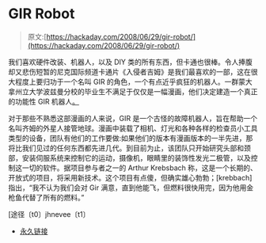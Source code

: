 # GIR Robot

> 原文:[https://hackaday.com/2008/06/29/gir-robot/](https://hackaday.com/2008/06/29/gir-robot/)

我们喜欢硬件改装、机器人，以及 DIY 类的所有东西，但卡通也很棒。令人捧腹却又悲伤短暂的尼克国际频道卡通片《入侵者吉姆》是我们最喜欢的一部，这在很大程度上要归功于一个名叫 GIR 的角色，一个有点近乎疯狂的机器人。一群蒙大拿州立大学波兹曼分校的毕业生不满足于仅仅是一幅漫画，他们决定建造一个真正的功能性 GIR 机器人[。](http://www.krebsbachfamily.com/robogir/Home.html)

对于那些不熟悉这部漫画的人来说，GIR 是一个古怪的故障机器人，旨在帮助一个名叫齐姆的外星人接管地球。漫画中装载了相机、灯光和各种各样的检查员小工具类型的设备，团队有他们的工作要做:如果他们的版本有漫画版本的一半先进，那将比我们见过的任何东西都先进几代。到目前为止，该团队只开始研究头部和颈部，安装伺服系统来控制它的运动，摄像机，眼睛里的装饰性发光二极管，以及控制这一切的软件。据项目参与者之一的 Arthur Krebsbach 称，这是一个长期的、开放式的项目，将采用新技术。这个项目有点傻，但确实雄心勃勃；[krebbach]指出，“我不认为我们会对 Gir 满意，直到他能飞，但燃料很快用完，因为他用金枪鱼代替了所有的燃料。”

[途径〔t0〕jhnevee〔t1〕

*   [永久链接](http://www.krebsbachfamily.com/robogir/Home.html)